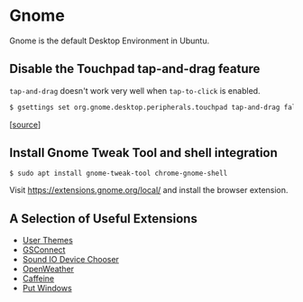 # Gnome

Gnome is the default Desktop Environment in Ubuntu.

## Disable the Touchpad tap-and-drag feature

`tap-and-drag` doesn't work very well when `tap-to-click` is enabled.

```bash
$ gsettings set org.gnome.desktop.peripherals.touchpad tap-and-drag false
```

[[source](https://askubuntu.com/a/1095432/917817)]

## Install Gnome Tweak Tool and shell integration

```
$ sudo apt install gnome-tweak-tool chrome-gnome-shell
```

Visit https://extensions.gnome.org/local/ and install the browser extension.

## A Selection of Useful Extensions

* [User Themes](https://extensions.gnome.org/extension/19/user-themes/)
* [GSConnect](https://extensions.gnome.org/extension/1319/gsconnect/)
* [Sound IO Device Chooser](https://extensions.gnome.org/extension/906/sound-output-device-chooser/)
* [OpenWeather](https://extensions.gnome.org/extension/750/openweather/)
* [Caffeine](https://extensions.gnome.org/extension/517/caffeine/)
* [Put Windows](https://extensions.gnome.org/extension/39/put-windows/)
